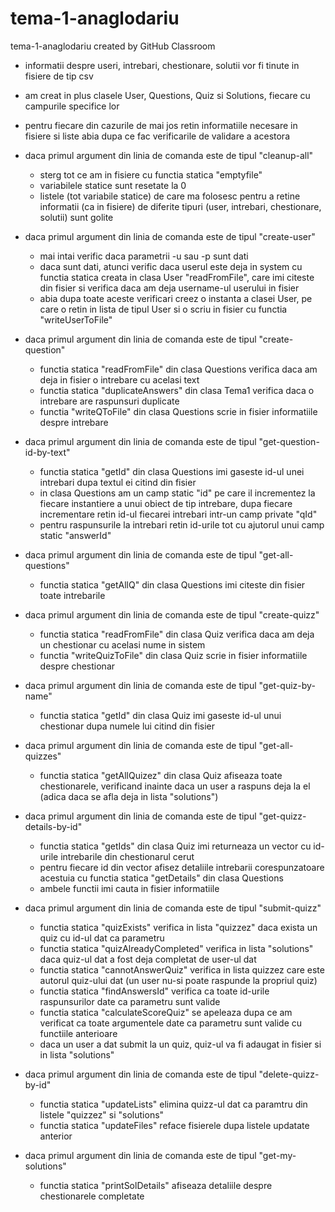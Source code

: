 # tema-1-anaglodariu
tema-1-anaglodariu created by GitHub Classroom

- informatii despre useri, intrebari, chestionare, solutii vor fi tinute in fisiere de tip csv
- am creat in plus clasele User, Questions, Quiz si Solutions, fiecare cu campurile specifice lor
- pentru fiecare din cazurile de mai jos retin informatiile necesare in fisiere si liste abia dupa ce fac verificarile de validare a acestora

- daca primul argument din linia de comanda este de tipul "cleanup-all"
   - sterg tot ce am in fisiere cu functia statica "emptyfile"
   - variabilele statice sunt resetate la 0
   - listele (tot variabile statice) de care ma folosesc pentru a retine informatii (ca in fisiere) de diferite tipuri (user, intrebari, chestionare, solutii) sunt golite

- daca primul argument din linia de comanda este de tipul "create-user"
   - mai intai verific daca parametrii -u sau -p sunt dati
   - daca sunt dati, atunci verific daca userul este deja in system cu functia statica creata in clasa User "readFromFile", care imi citeste din fisier si verifica daca am deja username-ul userului in fisier
   - abia dupa toate aceste verificari creez o instanta a clasei User, pe care o retin in lista de tipul User si o scriu in fisier cu functia "writeUserToFile"

- daca primul argument din linia de comanda este de tipul "create-question"
   - functia statica "readFromFile" din clasa Questions verifica daca am deja in fisier o intrebare cu acelasi text
   - functia statica "duplicateAnswers" din clasa Tema1 verifica daca o intrebare are raspunsuri duplicate
   - functia "writeQToFile" din clasa Questions scrie in fisier informatiile despre intrebare

- daca primul argument din linia de comanda este de tipul "get-question-id-by-text"
   - functia statica "getId" din clasa Questions imi gaseste id-ul unei intrebari dupa textul ei citind din fisier
   - in clasa Questions am un camp static "id" pe care il incrementez la fiecare instantiere a unui obiect de tip intrebare, dupa fiecare incrementare retin id-ul fiecarei intrebari intr-un camp private "qId"
   - pentru raspunsurile la intrebari retin id-urile tot cu ajutorul unui camp static "answerId"
   
- daca primul argument din linia de comanda este de tipul "get-all-questions"
   - functia statica "getAllQ" din clasa Questions imi citeste din fisier toate intrebarile

- daca primul argument din linia de comanda este de tipul "create-quizz"
   - functia statica "readFromFile" din clasa Quiz verifica daca am deja un chestionar cu acelasi nume in sistem
   - functia "writeQuizToFile" din clasa Quiz scrie in fisier informatiile despre chestionar

- daca primul argument din linia de comanda este de tipul "get-quiz-by-name"
   - functia statica "getId" din clasa Quiz imi gaseste id-ul unui chestionar dupa numele lui citind din fisier

- daca primul argument din linia de comanda este de tipul "get-all-quizzes"
   - functia statica "getAllQuizez" din clasa Quiz afiseaza toate chestionarele, verificand inainte daca un user a raspuns deja la el (adica daca se afla deja in lista "solutions")
   
- daca primul argument din linia de comanda este de tipul "get-quizz-details-by-id"
   - functia statica "getIds" din clasa Quiz imi returneaza un vector cu id-urile intrebarile din chestionarul cerut
   - pentru fiecare id din vector afisez detaliile intrebarii corespunzatoare acestuia cu functia statica "getDetails" din clasa Questions
   - ambele functii imi cauta in fisier informatiile

- daca primul argument din linia de comanda este de tipul "submit-quizz"
   - functia statica "quizExists" verifica in lista "quizzez" daca exista un quiz cu id-ul dat ca parametru
   - functia statica "quizAlreadyCompleted" verifica in lista "solutions" daca quiz-ul dat a fost deja completat de user-ul dat
   - functia statica "cannotAnswerQuiz" verifica in lista quizzez care este autorul quiz-ului dat (un user nu-si poate raspunde la propriul quiz)
   - functia statica "findAnswersId" verifica ca toate id-urile raspunsurilor date ca parametru sunt valide
   - functia statica "calculateScoreQuiz" se apeleaza dupa ce am verificat ca toate argumentele date ca parametru sunt valide cu functiile anterioare
   - daca un user a dat submit la un quiz, quiz-ul va fi adaugat in fisier si in lista "solutions"

- daca primul argument din linia de comanda este de tipul "delete-quizz-by-id"
   - functia statica "updateLists" elimina quizz-ul dat ca paramtru din listele "quizzez" si "solutions"
   - functia statica "updateFiles" reface fisierele dupa listele updatate anterior

- daca primul argument din linia de comanda este de tipul "get-my-solutions"
   - functia statica "printSolDetails" afiseaza detaliile despre chestionarele completate

